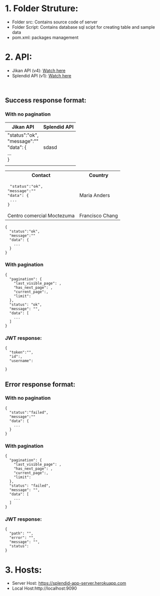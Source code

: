 # 1. Folder Struture:

- Folder src: Contains source code of server
- Folder Script: Contains database sql scipt for creating table and sample data
- pom.xml: packages management

# 2. API:

-   Jikan API (v4): [Watch here](https://docs.api.jikan.moe/)
-   Splendid API (v1): [Watch here](https://documenter.getpostman.com/view/17594467/UzR1K2eW) 

<br>

## Success response format:

### With no pagination

| Jikan API                 | Splendid API              |
| ------------------------- | ------------------------- |
| "status":"ok", <br>"message":""<br>"data": {<br> ... <br>} | sdasd |
|           |
<table>
  <tr>
    <th>Contact</th>
    <th>Country</th>
  </tr>
  <tr>
    <td> <pre> "status":"ok", <br>"message":""<br>"data": {<br> ... <br>} </pre> </td>
    <td>Maria Anders</td>
  </tr>
  <tr>
    <td>Centro comercial Moctezuma</td>
    <td>Francisco Chang</td>
  </tr>
</table>

                 


```
{
  "status":"ok",
  "message":""
  "data": {
    ...
  }
}
```

### With pagination

```
{
  "pagination": {
    "last_visible_page": ,
    "has_next_page": ,
    "current_page":,
    "limit":
  },
  "status": "ok",
  "message": "",
  "data": [
    ...
  ]
}
```

### JWT response:

```
{
  "token":"",
  "id":,
  "username":

}
```

## Error response format:

### With no pagination

```
{
  "status":"failed",
  "message":""
  "data": {
    ...
  }
}
```

### With pagination

```
{
  "pagination": {
    "last_visible_page": ,
    "has_next_page": ,
    "current_page":,
    "limit":
  },
  "status": "failed",
  "message": "",
  "data": [
    ...
  ]
}
```

### JWT response:

```
{
  "path": "",
  "error": "",
  "message": "",
  "status":
}
```


# 3. Hosts:
- Server Host: https://splendid-app-server.herokuapp.com
- Local Host:http://localhost:9090
